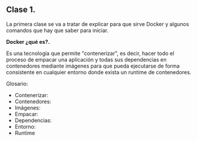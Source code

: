 ## Clase 1.

La primera clase se va a tratar de explicar para que sirve Docker y algunos comandos 
que hay que saber para iniciar.

__Docker ¿qué es?.__

Es una tecnología que permite "contenerizar", es decir, hacer todo el proceso de empacar una
aplicación y todas sus dependencias en contenedores mediante imágenes para que pueda ejecutarse
de forma consistente en cualquier entorno donde exista un runtime de contenedores.

Glosario:

- Contenerizar:
- Contenedores:
- Imágenes:
- Empacar:
- Dependencias:
- Entorno:
- Runtime
